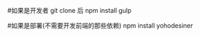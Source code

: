 #如果是开发者
git clone 后  npm install
gulp

#如果是部署(不需要开发前端的那些依赖)
npm install yohodesiner


















